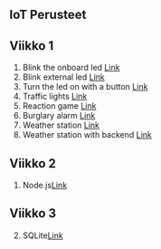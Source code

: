 ## IoT Perusteet

## Viikko 1
  1. Blink the onboard led [Link](https://github.com/DanielInto/IoT-Perusteet/tree/main/Viikko%201/Tehtävä%201)
  2. Blink external led [Link](https://github.com/DanielInto/IoT-Perusteet/tree/main/Viikko%201/Teht%C3%A4v%C3%A4%202)
  3. Turn the led on with a button [Link](https://github.com/DanielInto/IoT-Perusteet/tree/main/Viikko%201/Teht%C3%A4v%C3%A4%203)
  4. Traffic lights [Link](https://github.com/DanielInto/IoT-Perusteet/tree/main/Viikko%201/Teht%C3%A4v%C3%A4%204)
  5. Reaction game [Link](https://github.com/DanielInto/IoT-Perusteet/tree/main/Viikko%201/Teht%C3%A4v%C3%A4%205)
  6. Burglary alarm [Link](https://github.com/DanielInto/IoT-Perusteet/tree/main/Viikko%201/Teht%C3%A4v%C3%A4%206)
  7. Weather station [Link](https://github.com/DanielInto/IoT-Perusteet/tree/main/Viikko%201/Teht%C3%A4v%C3%A4%207)
  8. Weather station with backend [Link](https://github.com/DanielInto/IoT-Perusteet/tree/main/Viikko%201/Teht%C3%A4v%C3%A4%208)

## Viikko 2
  1. Node.js[Link](https://github.com/DanielInto/IoT-Perusteet/tree/main/Viikko2)
  
## Viikko 3
  2. SQLite[Link](https://github.com/DanielInto/IoT-Perusteet/tree/main/Viikko3)
